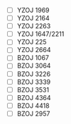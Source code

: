 - [ ] YZOJ 1969
- [ ] YZOJ 2164
- [ ] YZOJ 2263
- [ ] YZOJ 1647/2211
- [ ] YZOJ 225
- [ ] YZOJ 2664
- [ ] BZOJ 1067
- [ ] BZOJ 3064
- [ ] BZOJ 3226
- [ ] BZOJ 3339
- [ ] BZOJ 3531
- [ ] BZOJ 4364
- [ ] BZOJ 4418
- [ ] BZOJ 2957